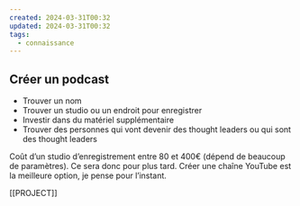 ```yaml
---
created: 2024-03-31T00:32
updated: 2024-03-31T00:32
tags:
  - connaissance
---
```

## Créer un podcast

- Trouver un nom
- Trouver un studio ou un endroit pour enregistrer
- Investir dans du matériel supplémentaire
- Trouver des personnes qui vont devenir des thought leaders ou qui sont des thought leaders

Coût d’un studio d’enregistrement entre 80 et 400€ (dépend de beaucoup de paramètres). Ce sera donc pour plus tard. Créer une chaîne YouTube est la meilleure option, je pense pour l’instant.

[[PROJECT]]


